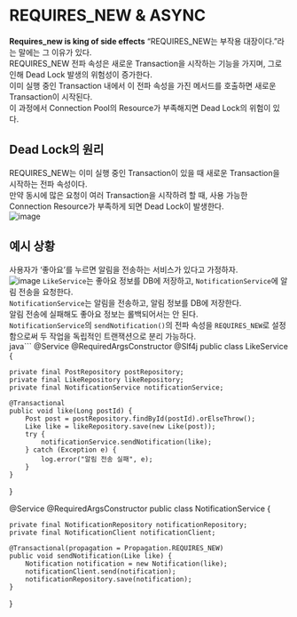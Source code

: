 # REQUIRES_NEW & ASYNC
**Requires_new is king of side effects**
“REQUIRES_NEW는 부작용 대장이다.”라는 말에는 그 이유가 있다.    
REQUIRES_NEW 전파 속성은 새로운 Transaction을 시작하는 기능을 가지며, 그로 인해 Dead Lock 발생의 위험성이 증가한다.    
이미 실행 중인 Transaction 내에서 이 전파 속성을 가진 메서드를 호출하면 새로운 Transaction이 시작된다.    
이 과정에서 Connection Pool의 Resource가 부족해지면 Dead Lock의 위험이 있다.    

## Dead Lock의 원리
REQUIRES_NEW는 이미 실행 중인 Transaction이 있을 때 새로운 Transaction을 시작하는 전파 속성이다.    
만약 동시에 많은 요청이 여러 Transaction을 시작하려 할 때, 사용 가능한 Connection Resource가 부족하게 되면 Dead Lock이 발생한다.    
![image](https://github.com/user-attachments/assets/39fbae9e-bc41-4b24-9da1-b50ddf1552e7)

## 예시 상황
사용자가 ‘좋아요’를 누르면 알림을 전송하는 서비스가 있다고 가정하자.    
![image](https://github.com/user-attachments/assets/e71a87df-3744-425b-8472-4e760b5cb207)
`LikeService`는 좋아요 정보를 DB에 저장하고, `NotificationService`에 알림 전송을 요청한다.    
`NotificationService`는 알림을 전송하고, 알림 정보를 DB에 저장한다.    
알림 전송에 실패해도 좋아요 정보는 롤백되어서는 안 된다.    
`NotificationService`의 `sendNotification()`의 전파 속성을 `REQUIRES_NEW`로 설정함으로써 두 작업을 독립적인 트랜잭션으로 분리 가능하다.    
java```
@Service
@RequiredArgsConstructor
@Slf4j
public class LikeService {

	private final PostRepository postRepository;
	private final LikeRepository likeRepository;
	private final NotificationService notificationService;

	@Transactional
	public void like(Long postId) {
		Post post = postRepository.findById(postId).orElseThrow();
		Like like = likeRepository.save(new Like(post));
		try {
			notificationService.sendNotification(like);
		} catch (Exception e) {
			log.error("알림 전송 실패", e);
		}
	}
}

@Service
@RequiredArgsConstructor
public class NotificationService {

	private final NotificationRepository notificationRepository;
	private final NotificationClient notificationClient;

	@Transactional(propagation = Propagation.REQUIRES_NEW)
	public void sendNotification(Like like) {
		Notification notification = new Notification(like);
		notificationClient.send(notification);
		notificationRepository.save(notification);
	}
}
```
